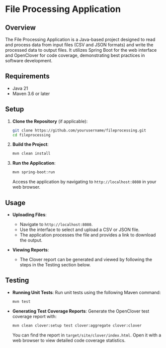 # File Processing Application

## Overview

The File Processing Application is a Java-based project designed to read and process data from input files (CSV and JSON formats) and write the processed data to output files. It utilizes Spring Boot for the web interface and OpenClover for code coverage, demonstrating best practices in software development.

## Requirements

- Java 21
- Maven 3.6 or later

## Setup

1. **Clone the Repository** (if applicable):

   ```bash
   git clone https://github.com/yourusername/fileprocessing.git
   cd fileprocessing
   ```

2. **Build the Project**:

   ```bash
   mvn clean install
   ```

3. **Run the Application**:

   ```bash
   mvn spring-boot:run
   ```

   Access the application by navigating to `http://localhost:8080` in your web browser.

## Usage

- **Uploading Files**:

    - Navigate to `http://localhost:8080`.
    - Use the interface to select and upload a CSV or JSON file.
    - The application processes the file and provides a link to download the output.

- **Viewing Reports**:
    - The Clover report can be generated and viewed by following the steps in the Testing section below.

## Testing

- **Running Unit Tests**:
  Run unit tests using the following Maven command:

  ```bash
  mvn test
  ```

- **Generating Test Coverage Reports**:
  Generate the OpenClover test coverage report with:

  ```bash
  mvn clean clover:setup test clover:aggregate clover:clover
  ```

  You can find the report in `target/site/clover/index.html`. Open it with a web browser to view detailed code coverage statistics.
